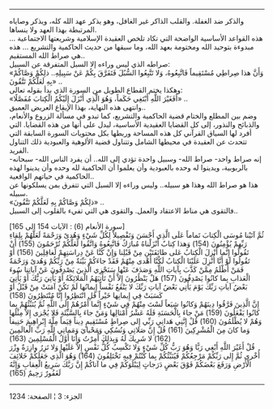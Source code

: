 ------------------------------------------------------------------------

والذكر ضد الغفلة. والقلب الذاكر غير الغافل، وهو يذكر عهد الله كله، ويذكر
وصاياه المرتبطة بهذا العهد ولا ينساها.  
... هذه القواعد الأساسية الواضحة التي تكاد تلخص العقيدة الإسلامية
وشريعتها الاجتماعية مبدوءة بتوحيد الله ومختومة بعهد الله، وما سبقها من
حديث الحاكمية والتشريع ... هذه هي صراط الله المستقيم..  
صراطه الذي ليس وراءه إلا السبل المتفرقة عن السبيل:  
«وَأَنَّ هذا صِراطِي مُسْتَقِيماً فَاتَّبِعُوهُ، وَلا تَتَّبِعُوا السُّبُلَ فَتَفَرَّقَ بِكُمْ عَنْ سَبِيلِهِ..
ذلِكُمْ وَصَّاكُمْ بِهِ لَعَلَّكُمْ تَتَّقُونَ» ..  
وهكذا يختم القطاع الطويل من السورة الذي بدأ بقوله تعالى:  
«أَفَغَيْرَ اللَّهِ أَبْتَغِي حَكَماً، وَهُوَ الَّذِي أَنْزَلَ إِلَيْكُمُ الْكِتابَ مُفَصَّلًا» ..  
وانتهى هذه النهاية، بهذا الإيقاع العريض العميق..  
وضم بين المطلع والختام قضية الحاكمية والتشريع، كما تبدو في مسألة الزروع
والأنعام، والذبائح والنذور، إلى كل القضايا العقيدية الأساسية، ليدل على
أنها من هذه القضايا. التي أفرد لها السياق القرآني كل هذه المساحة وربطها
بكل محتويات السورة السابقة التي تتحدث عن العقيدة في محيطها الشامل
وتتناول قضية الألوهية والعبودية ذلك التناول الفريد.  
إنه صراط واحد- صراط الله- وسبيل واحدة تؤدي إلى الله.. أن يفرد الناس
الله- سبحانه- بالربوبية، ويدينوا له وحده بالعبودية وأن يعلموا أن
الحاكمية لله وحده وأن يدينوا لهذه الحاكمية في حياتهم الواقعية..  
هذا هو صراط الله وهذا هو سبيله.. وليس وراءه إلا السبل التي تتفرق بمن
يسلكونها عن سبيله.  
«ذلِكُمْ وَصَّاكُمْ بِهِ لَعَلَّكُمْ تَتَّقُونَ» ..  
فالتقوى هي مناط الاعتقاد والعمل. والتقوى هي التي تفيء بالقلوب إلى
السبيل..  
  
\[سورة الأنعام (6) : الآيات 154 الى 165\]  
ثُمَّ آتَيْنا مُوسَى الْكِتابَ تَماماً عَلَى الَّذِي أَحْسَنَ وَتَفْصِيلاً لِكُلِّ شَيْءٍ وَهُدىً وَرَحْمَةً
لَعَلَّهُمْ بِلِقاءِ رَبِّهِمْ يُؤْمِنُونَ (154) وَهذا كِتابٌ أَنْزَلْناهُ مُبارَكٌ فَاتَّبِعُوهُ وَاتَّقُوا
لَعَلَّكُمْ تُرْحَمُونَ (155) أَنْ تَقُولُوا إِنَّما أُنْزِلَ الْكِتابُ عَلى طائِفَتَيْنِ مِنْ قَبْلِنا وَإِنْ
كُنَّا عَنْ دِراسَتِهِمْ لَغافِلِينَ (156) أَوْ تَقُولُوا لَوْ أَنَّا أُنْزِلَ عَلَيْنَا الْكِتابُ لَكُنَّا
أَهْدى مِنْهُمْ فَقَدْ جاءَكُمْ بَيِّنَةٌ مِنْ رَبِّكُمْ وَهُدىً وَرَحْمَةٌ فَمَنْ أَظْلَمُ مِمَّنْ كَذَّبَ بِآياتِ اللَّهِ
وَصَدَفَ عَنْها سَنَجْزِي الَّذِينَ يَصْدِفُونَ عَنْ آياتِنا سُوءَ الْعَذابِ بِما كانُوا يَصْدِفُونَ (157)
هَلْ يَنْظُرُونَ إِلاَّ أَنْ تَأْتِيَهُمُ الْمَلائِكَةُ أَوْ يَأْتِيَ رَبُّكَ أَوْ يَأْتِيَ بَعْضُ آياتِ رَبِّكَ يَوْمَ
يَأْتِي بَعْضُ آياتِ رَبِّكَ لا يَنْفَعُ نَفْساً إِيمانُها لَمْ تَكُنْ آمَنَتْ مِنْ قَبْلُ أَوْ كَسَبَتْ فِي
إِيمانِها خَيْراً قُلِ انْتَظِرُوا إِنَّا مُنْتَظِرُونَ (158)  
إِنَّ الَّذِينَ فَرَّقُوا دِينَهُمْ وَكانُوا شِيَعاً لَسْتَ مِنْهُمْ فِي شَيْءٍ إِنَّما أَمْرُهُمْ إِلَى اللَّهِ ثُمَّ
يُنَبِّئُهُمْ بِما كانُوا يَفْعَلُونَ (159) مَنْ جاءَ بِالْحَسَنَةِ فَلَهُ عَشْرُ أَمْثالِها وَمَنْ جاءَ
بِالسَّيِّئَةِ فَلا يُجْزى إِلاَّ مِثْلَها وَهُمْ لا يُظْلَمُونَ (160) قُلْ إِنَّنِي هَدانِي رَبِّي إِلى
صِراطٍ مُسْتَقِيمٍ دِيناً قِيَماً مِلَّةَ إِبْراهِيمَ حَنِيفاً وَما كانَ مِنَ الْمُشْرِكِينَ (161) قُلْ إِنَّ
صَلاتِي وَنُسُكِي وَمَحْيايَ وَمَماتِي لِلَّهِ رَبِّ الْعالَمِينَ (162) لا شَرِيكَ لَهُ وَبِذلِكَ أُمِرْتُ
وَأَنَا أَوَّلُ الْمُسْلِمِينَ (163)  
قُلْ أَغَيْرَ اللَّهِ أَبْغِي رَبًّا وَهُوَ رَبُّ كُلِّ شَيْءٍ وَلا تَكْسِبُ كُلُّ نَفْسٍ إِلاَّ عَلَيْها وَلا تَزِرُ
وازِرَةٌ وِزْرَ أُخْرى ثُمَّ إِلى رَبِّكُمْ مَرْجِعُكُمْ فَيُنَبِّئُكُمْ بِما كُنْتُمْ فِيهِ تَخْتَلِفُونَ (164) وَهُوَ
الَّذِي جَعَلَكُمْ خَلائِفَ الْأَرْضِ وَرَفَعَ بَعْضَكُمْ فَوْقَ بَعْضٍ دَرَجاتٍ لِيَبْلُوَكُمْ فِي ما آتاكُمْ إِنَّ
رَبَّكَ سَرِيعُ الْعِقابِ وَإِنَّهُ لَغَفُورٌ رَحِيمٌ (165)

------------------------------------------------------------------------

الجزء: 3 ¦ الصفحة: 1234
